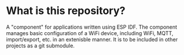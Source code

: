 # What is this repository?

A "component" for applications written using ESP IDF. The component manages
basic configuration of a WiFi device, including WiFi, MQTT, import/export, etc.
in an extenisble manner. It is to be included in other projects as a git
submodule.

